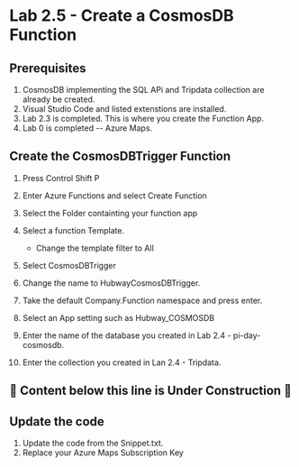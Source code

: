 # Lab 2.5 - Create a CosmosDB Function


## Prerequisites

1.  CosmosDB implementing the SQL APi and Tripdata collection are already be created.
2.  Visual Studio Code and listed extenstions are installed.
3.  Lab 2.3 is completed.  This is where you create the Function App.
4.  Lab 0 is completed -- Azure Maps.

## Create the CosmosDBTrigger Function

1.  Press Control Shift P

2.  Enter Azure Functions and select Create Function
3.  Select the Folder containting your function app
4.  Select a function Template.
    * Change the template filter to All
5.  Select CosmosDBTrigger
6.  Change the name to HubwayCosmosDBTrigger.
7.  Take the default Company.Function namespace and press enter.
8.  Select an App setting such as Hubway_COSMOSDB
9.  Enter the name of the database you created in Lab 2.4 - pi-day-cosmosdb.
10. Enter the collection you created in Lan 2.4 - Tripdata.

## 🚨 Content below this line is Under Construction 🚨

## Update the code
1.  Update the code from the Snippet.txt.
2.  Replace your Azure Maps Subscription Key


